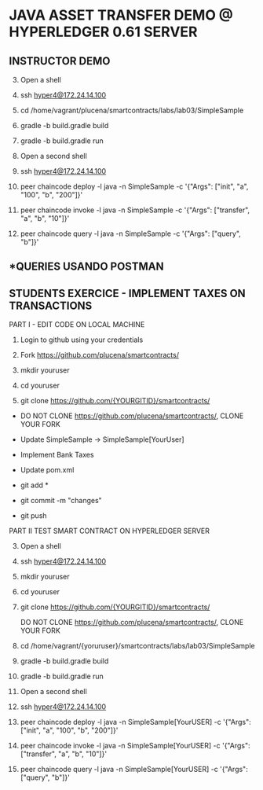 

JAVA ASSET TRANSFER DEMO @ HYPERLEDGER 0.61 SERVER
===================================================

INSTRUCTOR DEMO
----------------

3. Open a shell  
  
4. ssh hyper4@172.24.14.100

5. cd /home/vagrant/plucena/smartcontracts/labs/lab03/SimpleSample

10. gradle -b build.gradle build

11. gradle -b build.gradle run

11. Open a second shell   

12. ssh hyper4@172.24.14.100
     
13. peer chaincode deploy -l java -n SimpleSample -c '{"Args": ["init", "a", "100", "b", "200"]}'

14. peer chaincode invoke -l java -n SimpleSample -c '{"Args": ["transfer", "a", "b", "10"]}'

15. peer chaincode query -l java -n SimpleSample -c '{"Args": ["query", "b"]}'


*QUERIES USANDO POSTMAN
-----------------------


STUDENTS EXERCICE - IMPLEMENT TAXES ON TRANSACTIONS
---------------------------------------------------

PART I - EDIT CODE ON LOCAL MACHINE


1. Login to github using your credentials

2. Fork https://github.com/plucena/smartcontracts/

5. mkdir youruser

6. cd youruser

7. git clone https://github.com/{YOURGITID}/smartcontracts/  

* DO NOT CLONE https://github.com/plucena/smartcontracts/, CLONE YOUR FORK

* Update SimpleSample -> SimpleSample[YourUser]

* Implement Bank Taxes

* Update pom.xml

* git add *

* git commit -m "changes"

* git push



PART II TEST SMART CONTRACT ON HYPERLEDGER SERVER

3. Open a shell  
  
4. ssh hyper4@172.24.14.100
      
5. mkdir youruser

6. cd youruser

7. git clone https://github.com/{YOURGITID}/smartcontracts/  

   DO NOT CLONE https://github.com/plucena/smartcontracts/, CLONE YOUR FORK
   
8. cd /home/vagrant/{yoruruser}/smartcontracts/labs/lab03/SimpleSample


10. gradle -b build.gradle build

11. gradle -b build.gradle run


11. Open a second shell   

12. ssh hyper4@172.24.14.100
     
13. peer chaincode deploy -l java -n SimpleSample[YourUSER] -c '{"Args": ["init", "a", "100", "b", "200"]}'

14. peer chaincode invoke -l java -n SimpleSample[YourUSER] -c '{"Args": ["transfer", "a", "b", "10"]}'

15. peer chaincode query -l java -n SimpleSample[YourUSER] -c '{"Args": ["query", "b"]}'






